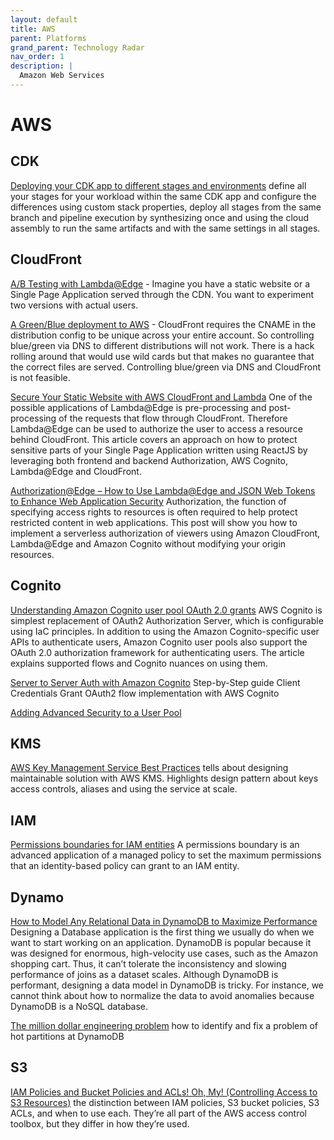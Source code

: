 ```yaml
---
layout: default
title: AWS
parent: Platforms
grand_parent: Technology Radar
nav_order: 1
description: |
  Amazon Web Services
---
```


# AWS

## CDK

[Deploying your CDK app to different stages and environments](https://taimos.de/blog/deploying-your-cdk-app-to-different-stages-and-environments) define all your stages for your workload within the same CDK app and configure the differences using custom stack properties, deploy all stages from the same branch and pipeline execution by synthesizing once and using the cloud assembly to run the same artifacts and with the same settings in all stages.


## CloudFront

[A/B Testing with Lambda@Edge](https://medium.com/buildit/a-b-testing-on-aws-cloudfront-with-lambda-edge-a22dd82e9d12) - Imagine you have a static website or a Single Page Application served through the CDN. You want to experiment two versions with actual users. 

[A Green/Blue deployment to AWS](https://serverfault.com/questions/714742/blue-green-deployments-with-cloudfront) - CloudFront requires the CNAME in the distribution config to be unique across your entire account. So controlling blue/green via DNS to different distributions will not work. There is a hack rolling around that would use wild cards but that makes no guarantee that the correct files are served. Controlling blue/green via DNS and CloudFront is not feasible.

[Secure Your Static Website with AWS CloudFront and Lambda](https://vthub.medium.com/lambda-edge-and-jwt-authentication-to-protect-sensitive-components-of-your-reactjs-app-901e0c10fd35) One of the possible applications of Lambda@Edge is pre-processing and post-processing of the requests that flow through CloudFront. Therefore Lambda@Edge can be used to authorize the user to access a resource behind CloudFront. This article covers an approach on how to protect sensitive parts of your Single Page Application written using ReactJS by leveraging both frontend and backend Authorization, AWS Cognito, Lambda@Edge and CloudFront.

[Authorization@Edge – How to Use Lambda@Edge and JSON Web Tokens to Enhance Web Application Security](https://aws.amazon.com/blogs/networking-and-content-delivery/authorizationedge-how-to-use-lambdaedge-and-json-web-tokens-to-enhance-web-application-security/) Authorization, the function of specifying access rights to resources is often required to help protect restricted content in web applications. This post will show you how to implement a serverless authorization of viewers using Amazon CloudFront, Lambda@Edge and Amazon Cognito without modifying your origin resources.


## Cognito

[Understanding Amazon Cognito user pool OAuth 2.0 grants](https://aws.amazon.com/blogs/mobile/understanding-amazon-cognito-user-pool-oauth-2-0-grants/) AWS Cognito is simplest replacement of OAuth2 Authorization Server, which is configurable using IaC principles. In addition to using the Amazon Cognito-specific user APIs to authenticate users, Amazon Cognito user pools also support the OAuth 2.0 authorization framework for authenticating users. The article explains supported flows and Cognito nuances on using them.

[Server to Server Auth with Amazon Cognito](https://lobster1234.github.io/2018/05/31/server-to-server-auth-with-amazon-cognito/) Step-by-Step guide Client Credentials Grant OAuth2 flow implementation with AWS Cognito

[Adding Advanced Security to a User Pool](https://docs.aws.amazon.com/cognito/latest/developerguide/cognito-user-pool-settings-advanced-security.html) 

## KMS

[AWS Key Management Service Best Practices](https://d0.awsstatic.com/whitepapers/aws-kms-best-practices.pdf) tells about designing maintainable solution with AWS KMS. Highlights design pattern about keys access controls, aliases and using the service at scale.  

## IAM

[Permissions boundaries for IAM entities](https://docs.aws.amazon.com/IAM/latest/UserGuide/access_policies_boundaries.html) A permissions boundary is an advanced application of a managed policy to set the maximum permissions that an identity-based policy can grant to an IAM entity.

## Dynamo

[How to Model Any Relational Data in DynamoDB to Maximize Performance](https://edward-huang.com/best-practice/database/2021/04/13/how-to-model-any-relational-data-in-dynamodb-to-maximize-performance/) Designing a Database application is the first thing we usually do when we want to start working on an application. DynamoDB is popular because it was designed for enormous, high-velocity use cases, such as the Amazon shopping cart. Thus, it can’t tolerate the inconsistency and slowing performance of joins as a dataset scales. Although DynamoDB is performant, designing a data model in DynamoDB is tricky. For instance, we cannot think about how to normalize the data to avoid anomalies because DynamoDB is a NoSQL database.

[The million dollar engineering problem](https://segment.com/blog/the-million-dollar-eng-problem/) how to identify and fix a problem of hot partitions at DynamoDB

## S3

[IAM Policies and Bucket Policies and ACLs! Oh, My! (Controlling Access to S3 Resources)](https://aws.amazon.com/blogs/security/iam-policies-and-bucket-policies-and-acls-oh-my-controlling-access-to-s3-resources/) the distinction between IAM policies, S3 bucket policies, S3 ACLs, and when to use each. They’re all part of the AWS access control toolbox, but they differ in how they’re used.

